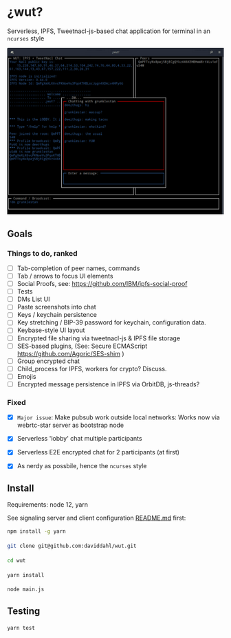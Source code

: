 # ¿wut?

Serverless, IPFS, Tweetnacl-js-based chat application for terminal in an `ncurses` style

![](img/wut-screen.png)

## Goals

### Things to do, ranked

* [ ] Tab-completion of peer names, commands
* [ ] Tab / arrows to focus UI elements
* [ ] Social Proofs, see: https://github.com/IBM/ipfs-social-proof
* [ ] Tests
* [ ] DMs List UI
* [ ] Paste screenshots into chat
* [ ] Keys / keychain persistence
* [ ] Key stretching / BIP-39 password for keychain, configuration data.
* [ ] Keybase-style UI layout
* [ ] Encrypted file sharing via tweetnacl-js & IPFS file storage
* [ ] SES-based plugins, (See: Secure ECMAScript https://github.com/Agoric/SES-shim )
* [ ] Group encrypted chat
* [ ] Child_process for IPFS, workers for crypto? Discuss.
* [ ] Emojis
* [ ] Encrypted message persistence in IPFS via OrbitDB, js-threads?

### Fixed

* [x] `Major issue`: Make pubsub work outside local networks: Works now via webrtc-star server as bootstrap node
* [x] Serverless 'lobby' chat multiple participants
* [x] Serverless E2E encrypted chat for 2 participants (at first)
* [x] As nerdy as possbile, hence the `ncurses` style


## Install

Requirements: node 12, yarn

See signaling server and client configuration [README.md](signal-server/README.md) first:

```bash
npm install -g yarn

git clone git@github.com:daviddahl/wut.git

cd wut

yarn install

node main.js

```

## Testing

`yarn test`
